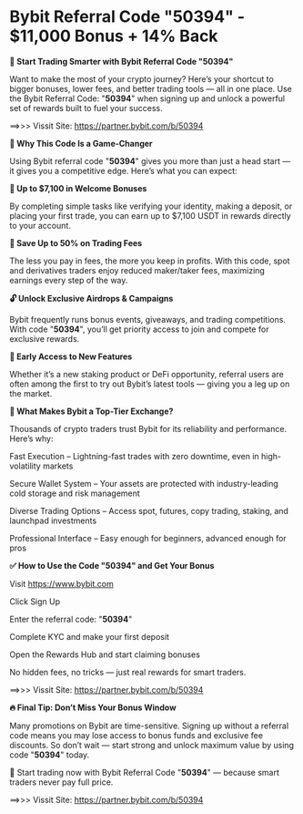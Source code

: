 # Bybit Referral Code "50394" - $11,000 Bonus + 14% Back

**🌟 Start Trading Smarter with Bybit Referral Code "50394"**

Want to make the most of your crypto journey? Here’s your shortcut to bigger bonuses, lower fees, and better trading tools — all in one place.
Use the Bybit Referral Code: "**50394**" when signing up and unlock a powerful set of rewards built to fuel your success.

==>>> Vissit Site: https://partner.bybit.com/b/50394

**👀 Why This Code Is a Game-Changer**

Using Bybit referral code "**50394**" gives you more than just a head start — it gives you a competitive edge. Here’s what you can expect:

**🎁 Up to $7,100 in Welcome Bonuses**

By completing simple tasks like verifying your identity, making a deposit, or placing your first trade, you can earn up to $7,100 USDT in rewards directly to your account.

**💸 Save Up to 50% on Trading Fees**

The less you pay in fees, the more you keep in profits. With this code, spot and derivatives traders enjoy reduced maker/taker fees, maximizing earnings every step of the way.

**🔓 Unlock Exclusive Airdrops & Campaigns**

Bybit frequently runs bonus events, giveaways, and trading competitions. With code "**50394**", you’ll get priority access to join and compete for exclusive rewards.

**🚀 Early Access to New Features**

Whether it’s a new staking product or DeFi opportunity, referral users are often among the first to try out Bybit’s latest tools — giving you a leg up on the market.

**🏦 What Makes Bybit a Top-Tier Exchange?**

Thousands of crypto traders trust Bybit for its reliability and performance. Here’s why:

Fast Execution – Lightning-fast trades with zero downtime, even in high-volatility markets

Secure Wallet System – Your assets are protected with industry-leading cold storage and risk management

Diverse Trading Options – Access spot, futures, copy trading, staking, and launchpad investments

Professional Interface – Easy enough for beginners, advanced enough for pros

**✅ How to Use the Code "50394" and Get Your Bonus**

Visit https://www.bybit.com

Click Sign Up

Enter the referral code: "**50394**"

Complete KYC and make your first deposit

Open the Rewards Hub and start claiming bonuses

No hidden fees, no tricks — just real rewards for smart traders.

==>>> Vissit Site: https://partner.bybit.com/b/50394


**🔥 Final Tip: Don’t Miss Your Bonus Window**

Many promotions on Bybit are time-sensitive. Signing up without a referral code means you may lose access to bonus funds and exclusive fee discounts.
So don’t wait — start strong and unlock maximum value by using code "**50394**" today.

🎯 Start trading now with Bybit Referral Code "**50394**" — because smart traders never pay full price.

==>>> Vissit Site: https://partner.bybit.com/b/50394


